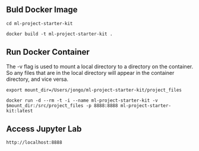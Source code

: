## Buld Docker Image
```
cd ml-project-starter-kit

docker build -t ml-project-starter-kit .
```

## Run Docker Container
The -v flag is used to mount a local directory to a directory on the container. So any files that are in the local directory will appear in the container directory, and vice versa.
```
export mount_dir=/Users/jongo/ml-project-starter-kit/project_files

docker run -d --rm -t -i --name ml-project-starter-kit -v $mount_dir:/src/project_files -p 8888:8888 ml-project-starter-kit:latest
```

## Access Jupyter Lab
```
http://localhost:8888
```